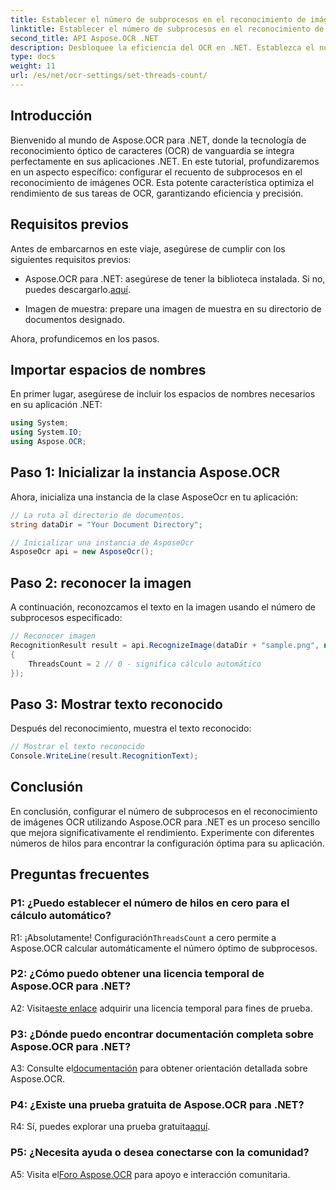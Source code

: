 ```yaml
---
title: Establecer el número de subprocesos en el reconocimiento de imágenes OCR
linktitle: Establecer el número de subprocesos en el reconocimiento de imágenes OCR
second_title: API Aspose.OCR .NET
description: Desbloquee la eficiencia del OCR en .NET. Establezca el número de hilos sin esfuerzo con Aspose.OCR. Aumente la precisión y la velocidad.
type: docs
weight: 11
url: /es/net/ocr-settings/set-threads-count/
---
```

## Introducción

Bienvenido al mundo de Aspose.OCR para .NET, donde la tecnología de reconocimiento óptico de caracteres (OCR) de vanguardia se integra perfectamente en sus aplicaciones .NET. En este tutorial, profundizaremos en un aspecto específico: configurar el recuento de subprocesos en el reconocimiento de imágenes OCR. Esta potente característica optimiza el rendimiento de sus tareas de OCR, garantizando eficiencia y precisión.

## Requisitos previos

Antes de embarcarnos en este viaje, asegúrese de cumplir con los siguientes requisitos previos:

-  Aspose.OCR para .NET: asegúrese de tener la biblioteca instalada. Si no, puedes descargarlo.[aquí](https://releases.aspose.com/ocr/net/).

- Imagen de muestra: prepare una imagen de muestra en su directorio de documentos designado.

Ahora, profundicemos en los pasos.

## Importar espacios de nombres

En primer lugar, asegúrese de incluir los espacios de nombres necesarios en su aplicación .NET:

```csharp
using System;
using System.IO;
using Aspose.OCR;
```

## Paso 1: Inicializar la instancia Aspose.OCR

Ahora, inicializa una instancia de la clase AsposeOcr en tu aplicación:

```csharp
// La ruta al directorio de documentos.
string dataDir = "Your Document Directory";

// Inicializar una instancia de AsposeOcr
AsposeOcr api = new AsposeOcr();
```

## Paso 2: reconocer la imagen

A continuación, reconozcamos el texto en la imagen usando el número de subprocesos especificado:

```csharp
// Reconocer imagen
RecognitionResult result = api.RecognizeImage(dataDir + "sample.png", new RecognitionSettings
{
    ThreadsCount = 2 // 0 - significa cálculo automático
});
```

## Paso 3: Mostrar texto reconocido

Después del reconocimiento, muestra el texto reconocido:

```csharp
// Mostrar el texto reconocido
Console.WriteLine(result.RecognitionText);
```

## Conclusión

En conclusión, configurar el número de subprocesos en el reconocimiento de imágenes OCR utilizando Aspose.OCR para .NET es un proceso sencillo que mejora significativamente el rendimiento. Experimente con diferentes números de hilos para encontrar la configuración óptima para su aplicación.

## Preguntas frecuentes

### P1: ¿Puedo establecer el número de hilos en cero para el cálculo automático?

 R1: ¡Absolutamente! Configuración`ThreadsCount` a cero permite a Aspose.OCR calcular automáticamente el número óptimo de subprocesos.

### P2: ¿Cómo puedo obtener una licencia temporal de Aspose.OCR para .NET?

 A2: Visita[este enlace](https://purchase.aspose.com/temporary-license/) adquirir una licencia temporal para fines de prueba.

### P3: ¿Dónde puedo encontrar documentación completa sobre Aspose.OCR para .NET?

 A3: Consulte el[documentación](https://reference.aspose.com/ocr/net/) para obtener orientación detallada sobre Aspose.OCR.

### P4: ¿Existe una prueba gratuita de Aspose.OCR para .NET?

 R4: Sí, puedes explorar una prueba gratuita[aquí](https://releases.aspose.com/).

### P5: ¿Necesita ayuda o desea conectarse con la comunidad?

 A5: Visita el[Foro Aspose.OCR](https://forum.aspose.com/c/ocr/16) para apoyo e interacción comunitaria.